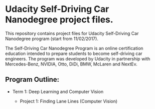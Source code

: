 # Udacity Self-Driving Car Nanodegree project files.

This repository contains project files for Udacity Self-Driving Car Nanodegree program (start from 11/02/2017).

The Self-Driving Car Nanodegree Program is an online certification education intended to prepare students to become self-driving car engineers. The program was developed by Udacity in partnership with Mercedes-Benz, NVIDIA, Otto, DiDi, BMW, McLaren and NextEv.

## Program Outline:

- Term 1: Deep Learning and Computer Vision

  - Project 1: Finding Lane Lines (Computer Vision)
